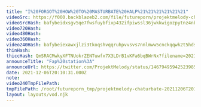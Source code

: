 ```yaml
---
title: "I%20FORGOT%20HOW%20TO%20MASTURBATE%20HALP%21%21%21%21%21%21"
videoSrc: https://f000.backblazeb2.com/file/futureporn/projektmelody-chaturbate-2021-12-06.mp4
videoSrcHash: bafybeidxsgv5qe7fwsfuybfixp432ifpiwssl36jwkkwigozpytnz4nbmy?filename=projektmelody-chaturbate-20211206T201000Z-source.mp4
video720Hash: 
video480Hash: 
video360Hash: 
video240Hash: bafybeiexawxjlzi3tkoqshvqqruhpvvsvs7nnlmww5cnckqqwk2t5hdsbm?filename=projektmelody-chaturbate-20211206T201000Z-240p.mp4
thinHash: 
thiccHash: QmSRACMwkyXFTNUokrZENTuwfx7X3LDrB1vKFa6bqBWrNx?filename=20211206T201031Z-thicc.jpg
announceTitle: "Fap%20station%3A"
announceUrl: https://twitter.com/ProjektMelody/status/1467949594252398599
date: 2021-12-06T20:10:31.000Z
note: 
video240TmpFilePath: 
tmpFilePath: /root/futureporn_tmp/projektmelody-chaturbate-20211206T201031Z.mp4
layout: layouts/vod.njk
---
```

